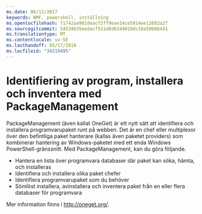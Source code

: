 ```yaml
---
ms.date: 06/12/2017
keywords: WMF, powershell, inställning
ms.openlocfilehash: f1742aa901deacf2ff9eae14ce5814ee12682a2f
ms.sourcegitcommit: 54534635eedacf531d8d6344019dc16a50b8b441
ms.translationtype: MT
ms.contentlocale: sv-SE
ms.lasthandoff: 05/17/2018
ms.locfileid: "34219495"
---
```

# <a name="software-discovery-install-and-inventory-with-packagemanagement"></a>Identifiering av program, installera och inventera med PackageManagement

PackageManagement (även kallat OneGet) är ett nytt sätt att identifiera och installera programvarupaket runt på webben. Det är en chef eller multiplexor över den befintliga paket hanterare (kallas även paketet providers) som kombinerar hantering av Windows-paketet med ett enda Windows PowerShell-gränssnitt. Med PackageManagement, kan du göra följande.

-   Hantera en lista över programvara databaser där paket kan söka, hämta, och installeras
-   Identifiera och installera olika paket chefer
-   Identifiera programvarupaket som du behöver
-   Sömlöst installera, avinstallera och inventera paket från en eller flera databaser för programvara

Mer information finns i http://oneget.org/.
